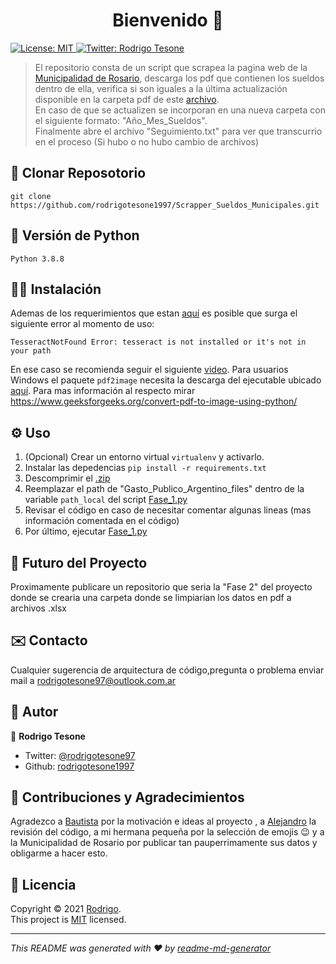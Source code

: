 <h1 align="center">Bienvenido 👋</h1>
<p>
  <a href="ss" target="_blank">
    <img alt="License: MIT" src="https://img.shields.io/badge/License-MIT-yellow.svg" />
  </a>
  <a href="https://twitter.com/rodrigotesone97?s=08" target="_blank">
    <img alt="Twitter: Rodrigo Tesone" src="https://img.shields.io/twitter/follow/rodrigotesone97.svg?style=social" />
  </a>
</p>

> El repositorio consta de un script que scrapea la pagina web de la [Municipalidad de Rosario](https://www.rosario.gob.ar/web/gobierno/personal/sueldos), descarga los pdf que contienen los sueldos dentro de ella, verifica si son iguales a la última actualización disponible en la carpeta pdf de este [archivo](Gasto_Publico_Argentino_files.zip).<br/>
> En caso de que se actualizen se incorporan en una nueva carpeta con el siguiente formato: "Año_Mes_Sueldos".<br/>
> Finalmente abre el archivo "Seguimiento.txt" para ver que transcurrio en el proceso (Si hubo o no hubo cambio de archivos)

## 📂 Clonar Reposotorio

```
git clone https://github.com/rodrigotesone1997/Scrapper_Sueldos_Municipales.git
```

## 🐍 Versión de Python

```
Python 3.8.8
```

## 👨‍💻 Instalación
Ademas de los requerimientos que estan [aquí](requirements.txt) es posible que surga el siguiente error al momento de uso:
```
TesseractNotFound Error: tesseract is not installed or it's not in your path
```
En ese caso se recomienda seguir el siguiente [video](https://www.youtube.com/watch?v=DG5D8A3zi4o&ab_channel=MotechApp).
Para usuarios Windows el paquete `pdf2image` necesita la descarga del ejecutable ubicado [aquí](https://github.com/oschwartz10612/poppler-windows/releases/).
Para mas información al respecto mirar https://www.geeksforgeeks.org/convert-pdf-to-image-using-python/
## ⚙️ Uso

1. (Opcional) Crear un entorno virtual `virtualenv` y activarlo.
2. Instalar las depedencias `pip install -r requirements.txt`
3. Descomprimir el [.zip](Gasto_Publico_Argentino_files.zip)
4. Reemplazar el path de "Gasto_Publico_Argentino_files" dentro de la variable `path_local` del script [Fase_1.py](Fase_1.py)
5. Revisar el código en caso de necesitar comentar algunas lineas (mas información comentada en el código)
6. Por último, ejecutar [Fase_1.py](Fase_1.py)

## 🔮 Futuro del Proyecto

Proximamente publicare un repositorio que seria la "Fase 2" del proyecto donde se crearia una carpeta donde se limpiarian los datos en pdf a archivos .xlsx

## ✉️ Contacto

Cualquier sugerencia de arquitectura de código,pregunta o problema enviar mail a rodrigotesone97@outlook.com.ar

## 🤔 Autor

👤 **Rodrigo Tesone**

<!---* Website: xadec
-->
* Twitter: [@rodrigotesone97](https://twitter.com/rodrigotesone97?s=08)
* Github: [rodrigotesone1997](https://github.com/rodrigotesone1997)
<!---* LinkedIn: [@ff](https://linkedin.com/in/ff)
-->
## 🤝 Contribuciones y Agradecimientos

Agradezco a [Bautista](https://github.com/coltking) por la motivación e ideas al proyecto , a [Alejandro](https://github.com/alexdraven) la revisión del código, a mi hermana pequeña por la selección de emojis 😉 y a la Municipalidad de Rosario por publicar tan pauperrimamente sus datos y obligarme a hacer esto.


## 📝 Licencia

Copyright © 2021 [Rodrigo](https://github.com/rodrigotesone1997).<br />
This project is [MIT](LICENSE) licensed.

***
_This README was generated with ❤️ by [readme-md-generator](https://github.com/kefranabg/readme-md-generator)_
